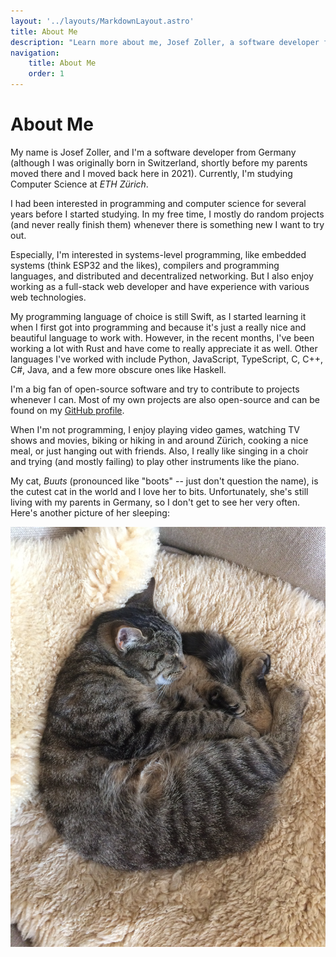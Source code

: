 ```yaml
---
layout: '../layouts/MarkdownLayout.astro'
title: About Me
description: "Learn more about me, Josef Zoller, a software developer from Germany."
navigation:
    title: About Me
    order: 1
---
```


# About Me

My name is Josef Zoller, and I'm a software developer from Germany (although I was originally born in Switzerland, shortly before my parents moved there and I moved back here in 2021).
Currently, I'm studying Computer Science at *ETH Zürich*.

I had been interested in programming and computer science for several years before I started studying.
In my free time, I mostly do random projects (and never really finish them) whenever there is something new I want to try out.

Especially, I'm interested in systems-level programming, like embedded systems (think ESP32 and the likes), compilers and programming languages, and distributed and decentralized networking.
But I also enjoy working as a full-stack web developer and have experience with various web technologies.

My programming language of choice is still Swift, as I started learning it when I first got into programming and because it's just a really nice and beautiful language to work with.
However, in the recent months, I've been working a lot with Rust and have come to really appreciate it as well.
Other languages I've worked with include Python, JavaScript, TypeScript, C, C++, C#, Java, and a few more obscure ones like Haskell.

I'm a big fan of open-source software and try to contribute to projects whenever I can.
Most of my own projects are also open-source and can be found on my [GitHub profile](https://github.com/Zollerboy1).

When I'm not programming, I enjoy playing video games, watching TV shows and movies, biking or hiking in and around Zürich, cooking a nice meal, or just hanging out with friends.
Also, I really like singing in a choir and trying (and mostly failing) to play other instruments like the piano.

My cat, *Buuts* (pronounced like "boots" -- just don't question the name), is the cutest cat in the world and I love her to bits.
Unfortunately, she's still living with my parents in Germany, so I don't get to see her very often.
Here's another picture of her sleeping:

![Another (very cute) picture of my cat](../images/cat2.jpg)
